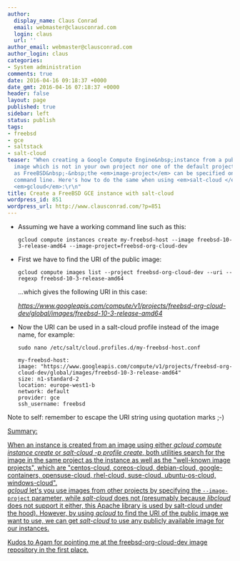 ```yaml
---
author:
  display_name: Claus Conrad
  email: webmaster@clausconrad.com
  login: claus
  url: ''
author_email: webmaster@clausconrad.com
author_login: claus
categories:
- System administration
comments: true
date: 2016-04-16 09:18:37 +0000
date_gmt: 2016-04-16 07:18:37 +0000
header: false
layout: page
published: true
sidebar: left
status: publish
tags:
- freebsd
- gce
- saltstack
- salt-cloud
teaser: "When creating a Google Compute Engine&nbsp;instance from a publicly shared
  image which is not in your own project nor one of the default projects -&nbsp;such
  as FreeBSD&nbsp;-&nbsp;the <em>image-project</em> can be specified on the <em>gcloud</em>
  command line. Here's how to do the same when using <em>salt-cloud </em>instead of
  <em>gcloud</em>:\r\n"
title: Create a FreeBSD GCE instance with salt-cloud
wordpress_id: 851
wordpress_url: http://www.clausconrad.com/?p=851
---
```

* Assuming we have a working command line such as this:

  ```shell
  gcloud compute instances create my-freebsd-host --image freebsd-10-3-release-amd64 --image-project=freebsd-org-cloud-dev
  ```

* First we have to find the URI of the public image:

  ```shell
  gcloud compute images list --project freebsd-org-cloud-dev --uri --regexp freebsd-10-3-release-amd64
  ```

  ...which gives the following URI in this case:

  _https://www.googleapis.com/compute/v1/projects/freebsd-org-cloud-dev/global/images/freebsd-10-3-release-amd64_

* Now the URI can be used in a salt-cloud profile instead of the image name, for example:

  ```shell
  sudo nano /etc/salt/cloud.profiles.d/my-freebsd-host.conf
  ```

  ```
  my-freebsd-host:  
  image: "https://www.googleapis.com/compute/v1/projects/freebsd-org-cloud-dev/global/images/freebsd-10-3-release-amd64"
  size: n1-standard-2  
  location: europe-west1-b  
  network: default  
  provider: gce  
  ssh_username: freebsd  
  ```

Note to self: remember to escape the URI string using quotation marks ;-)

<u>Summary:<u>

When an instance is created from an image using either _gcloud compute instance create_ or _salt-cloud -p profile create_, both utilities search for the image in the same project as the instance as well as the "well-known image projects", which are "centos-cloud, coreos-cloud, debian-cloud, google-containers, opensuse-cloud, rhel-cloud, suse-cloud, ubuntu-os-cloud, windows-cloud".  
_gcloud_ let's you use images from other projects by specifying the `--image-project` parameter, while _salt-cloud_ does not (presumably because _libcloud_ does not support it either, this Apache library is used by salt-cloud under the hood). However, by using _gcloud_ to find the URI of the public image we want to use, we can get _salt-cloud_ to use any publicly available image for our instances.

Kudos to [Agam](http://agam.github.io/blog/2015/08/18/freebsd-on-gce-the-last-post/) for pointing me at the freebsd-org-cloud-dev image repository in the first place.
